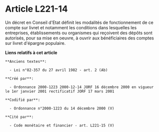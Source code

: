 # Article L221-14

Un décret en Conseil d'Etat définit les modalités de fonctionnement de ce compte sur livret et notamment les conditions dans
lesquelles les entreprises, établissements ou organismes qui reçoivent des dépôts sont autorisés, pour sa mise en oeuvre, à
ouvrir aux bénéficiaires des comptes sur livret d'épargne populaire.

**Liens relatifs à cet article**

	**Anciens textes**:

	  - Loi n°82-357 du 27 avril 1982 - art. 2 (Ab)

	**Créé par**:

	  - Ordonnance 2000-1223 2000-12-14 JORF 16 décembre 2000 en vigueur le 1er janvier 2001 rectificatif JORF 17 mars 2001

	**Codifié par**:

	  - Ordonnance n°2000-1223 du 14 décembre 2000 (V)

	**Cité par**:

	  - Code monétaire et financier - art. L221-15 (V)
